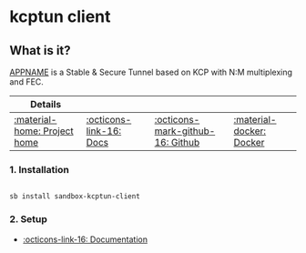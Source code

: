 # kcptun client

## What is it?

[APPNAME](https://github.com/xtaci/kcptun) is a Stable & Secure Tunnel based on KCP with N:M multiplexing and FEC.

| Details     |             |             |             |
|-------------|-------------|-------------|-------------|
| [:material-home: Project home ](https://github.com/xtaci/kcptun) | [:octicons-link-16: Docs](https://github.com/xtaci/kcptun) | [:octicons-mark-github-16: Github](https://github.com/xtaci/kcptun) | [:material-docker: Docker ](https://hub.docker.com/r/horjulf/kcptun)|

### 1. Installation

``` shell

sb install sandbox-kcptun-client

```

### 2. Setup

- [:octicons-link-16: Documentation](https://github.com/xtaci/kcptun)
